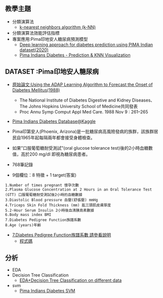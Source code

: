 ## 教學主題
- 分類演算法
  - [k-nearest neighbors algorithm (k-NN) ](https://en.wikipedia.org/wiki/K-nearest_neighbors_algorithm)
- 分類演算法效能評估指標
- 專案應用:Pima印地安人糖尿病預測模型
  - [Deep learning approach for diabetes prediction using PIMA Indian dataset(2020)](https://www.ncbi.nlm.nih.gov/pmc/articles/PMC7270283/) 
  - [Pima Indians Diabetes - Prediction & KNN Visualization](https://towardsdatascience.com/pima-indians-diabetes-prediction-knn-visualization-5527c154afff)

## DATASET :Pima印地安人糖尿病
- [原始論文:Using the ADAP Learning Algorithm to Forecast the Onset of Diabetes Mellitus(1988)](https://www.ncbi.nlm.nih.gov/pmc/articles/PMC2245318/)
  - The National Institute of Diabetes Digestive and Kidney Diseases、The Johns Hopkins University School of Medicine共同發表
  - Proc Annu Symp Comput Appl Med Care. 1988 Nov 9 : 261–265
- [Pima Indians Diabetes Database@Kaggle](https://www.kaggle.com/datasets/uciml/pima-indians-diabetes-database)  

- Pima印第安人(Phoenix, Arizona)是一批糖尿病高風險發病的族群，該族群居民自1965年起每隔兩年都會接受身體檢查。
- 如果”口服葡萄糖耐受測試”(oral glucose tolerance test)後的2小時血糖數值，高於200 mg/dl 即視為糖尿病患者。
- 768筆記錄
- 9個欄位：8 特徵 + 1 target(答案)
```
1.Number of times pregnant 懷孕次數
2.Plasma Glucose Concentration at 2 Hours in an Oral Tolerance Test (GTT) 口服葡萄糖耐受測試後2小時的血糖數據
3.Diastolic Blood pressure 血壓(舒張壓) mmHg
4.Triceps Skin Fold Thickness (mm) 肱三頭肌皮膚厚度
5.2-Hour Serum Insulin 2小時後血清胰島素數據
6.Body mass index BMI
7.Diabetes Pedigree Function族譜系數
8.Age (years)年齡
```
- [7.Diabetes Pedigree Function族譜系數 請參看說明](https://ithelp.ithome.com.tw/m/articles/10263714)
  - [程式碼](https://github.com/neoCaffe/SkLearnPractice) 


## 分析
- EDA
- Decision Tree Classification
  - [EDA+Decision Tree Classification on different data](https://www.kaggle.com/code/jasleensondhi/eda-decision-tree-classification-on-different-data) 
- svm
  - [Pima Indians Diabetes SVM](https://www.kaggle.com/code/baiazid/pima-indians-diabetes-svm/notebook) 
